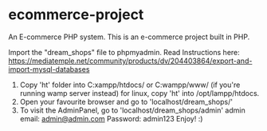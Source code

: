 # ecommerce-project
An E-commerce PHP system.
This is an e-commerce project built in PHP.

Import the "dream_shops" file to phpmyadmin. Read Instructions here: https://mediatemple.net/community/products/dv/204403864/export-and-import-mysql-databases

1. Copy 'ht' folder into C:xampp/htdocs/ or C:wampp/www/ (if you're running wamp server instead) 
for linux, copy 'ht' into /opt/lampp/htdocs.
2. Open your favourite browser and go to 'localhost/dream_shops/'
3. To visit the AdminPanel, go to 'localhost/dream_shops/admin' 
    admin email: admin@admin.com Password: admin123
    Enjoy! :)
